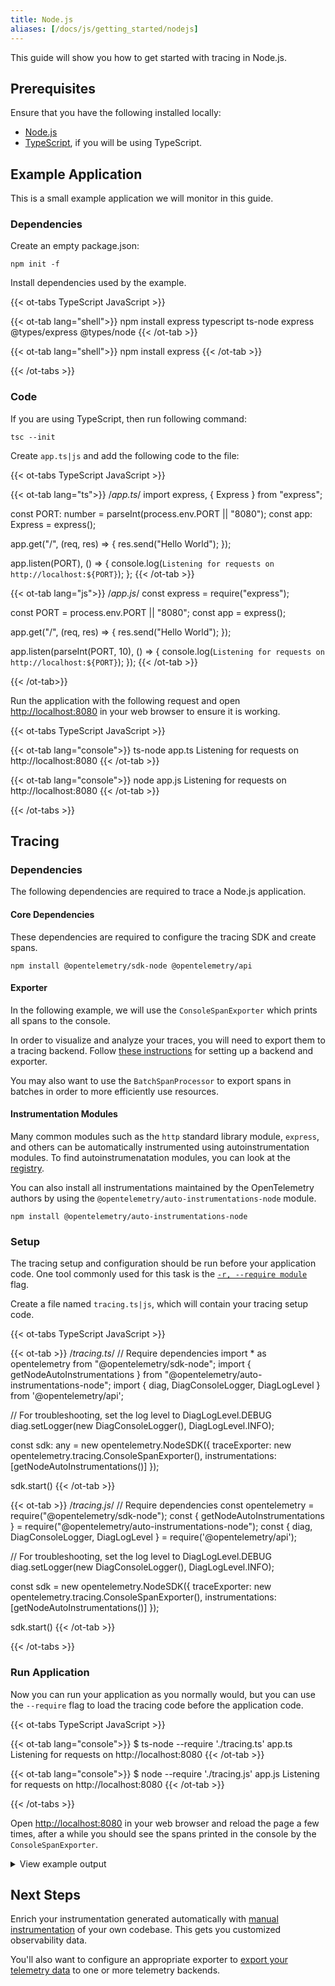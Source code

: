 ```yaml
---
title: Node.js
aliases: [/docs/js/getting_started/nodejs]
---
```


This guide will show you how to get started with tracing in Node.js.

## Prerequisites

Ensure that you have the following installed locally:

- [Node.js](https://nodejs.org/en/download/)
- [TypeScript](https://www.typescriptlang.org/download), if you will be using TypeScript.

## Example Application

This is a small example application we will monitor in this guide.

### Dependencies

Create an empty package.json:

```shell
npm init -f
```

Install dependencies used by the example.

{{< ot-tabs TypeScript JavaScript >}}

{{< ot-tab lang="shell">}}
npm install express typescript ts-node express @types/express @types/node 
{{< /ot-tab >}}

{{< ot-tab lang="shell">}}
npm install express
{{< /ot-tab >}}

{{< /ot-tabs >}}

### Code

If you are using TypeScript, then run following command:

```shell
tsc --init
```

Create `app.ts|js` and add the following code to the file:

{{< ot-tabs TypeScript JavaScript >}}

{{< ot-tab lang="ts">}}
/*app.ts*/
import express, { Express } from "express";

const PORT: number = parseInt(process.env.PORT || "8080");
const app: Express = express();

app.get("/", (req, res) => {
  res.send("Hello World");
});

app.listen(PORT), () => {
  console.log(`Listening for requests on http://localhost:${PORT}`);
};
{{< /ot-tab >}}

{{< ot-tab lang="js">}}
/*app.js*/
const express = require("express");

const PORT = process.env.PORT || "8080";
const app = express();

app.get("/", (req, res) => {
  res.send("Hello World");
});

app.listen(parseInt(PORT, 10), () => {
  console.log(`Listening for requests on http://localhost:${PORT}`);
});
{{< /ot-tab >}}

{{< /ot-tab>}}

Run the application with the following request and open <http://localhost:8080> in your web browser to ensure it is working.

{{< ot-tabs TypeScript JavaScript >}}

{{< ot-tab lang="console">}}
ts-node app.ts
Listening for requests on http://localhost:8080
{{< /ot-tab >}}

{{< ot-tab lang="console">}}
node app.js
Listening for requests on http://localhost:8080
{{< /ot-tab >}}

{{< /ot-tabs >}}


## Tracing

### Dependencies

The following dependencies are required to trace a Node.js application.

#### Core Dependencies

These dependencies are required to configure the tracing SDK and create spans.

```shell
npm install @opentelemetry/sdk-node @opentelemetry/api
```

#### Exporter

In the following example, we will use the `ConsoleSpanExporter` which prints all spans to the console.

In order to visualize and analyze your traces, you will need to export them to a tracing backend.
Follow [these instructions](../../exporters) for setting up a backend and exporter.

You may also want to use the `BatchSpanProcessor` to export spans in batches in order to more efficiently use resources.

#### Instrumentation Modules

Many common modules such as the `http` standard library module, `express`, and others can be automatically instrumented using autoinstrumentation modules. To find autoinstrumenatation modules, you can look at the [registry](/registry/?language=js&component=instrumentation).

You can also install all instrumentations maintained by the OpenTelemetry authors by using the `@opentelemetry/auto-instrumentations-node` module.

```shell
npm install @opentelemetry/auto-instrumentations-node
```

### Setup

The tracing setup and configuration should be run before your application code. One tool commonly used for this task is the [`-r, --require module`](https://nodejs.org/api/cli.html#cli_r_require_module) flag.

Create a file named `tracing.ts|js`, which will contain your tracing setup code.

{{< ot-tabs TypeScript JavaScript >}}

{{< ot-tab >}}
/*tracing.ts*/
// Require dependencies
import * as opentelemetry from "@opentelemetry/sdk-node";
import { getNodeAutoInstrumentations } from "@opentelemetry/auto-instrumentations-node";
import { diag, DiagConsoleLogger, DiagLogLevel } from '@opentelemetry/api';

// For troubleshooting, set the log level to DiagLogLevel.DEBUG
diag.setLogger(new DiagConsoleLogger(), DiagLogLevel.INFO);

const sdk: any = new opentelemetry.NodeSDK({
  traceExporter: new opentelemetry.tracing.ConsoleSpanExporter(),
  instrumentations: [getNodeAutoInstrumentations()]
});

sdk.start()
{{< /ot-tab >}}

{{< ot-tab >}}
/*tracing.js*/
// Require dependencies
const opentelemetry = require("@opentelemetry/sdk-node");
const { getNodeAutoInstrumentations } = require("@opentelemetry/auto-instrumentations-node");
const { diag, DiagConsoleLogger, DiagLogLevel } = require('@opentelemetry/api');

// For troubleshooting, set the log level to DiagLogLevel.DEBUG
diag.setLogger(new DiagConsoleLogger(), DiagLogLevel.INFO);

const sdk = new opentelemetry.NodeSDK({
  traceExporter: new opentelemetry.tracing.ConsoleSpanExporter(),
  instrumentations: [getNodeAutoInstrumentations()]
});

sdk.start()
{{< /ot-tab >}}

{{< /ot-tabs >}}

### Run Application

Now you can run your application as you normally would, but you can use the `--require` flag to load the tracing code before the application code.

{{< ot-tabs TypeScript JavaScript >}}

{{< ot-tab lang="console">}}
$ ts-node --require './tracing.ts' app.ts
Listening for requests on http://localhost:8080
{{< /ot-tab >}}

{{< ot-tab lang="console">}}
$ node --require './tracing.js' app.js
Listening for requests on http://localhost:8080
{{< /ot-tab >}}

{{< /ot-tabs >}}

Open <http://localhost:8080> in your web browser and reload the page a few times, after a while you should see the spans printed in the console by the `ConsoleSpanExporter`.

<details>
<summary>View example output</summary>

```json
{
  "traceId": "3f1fe6256ea46d19ec3ca97b3409ad6d",
  "parentId": "f0b7b340dd6e08a7",
  "name": "middleware - query",
  "id": "41a27f331c7bfed3",
  "kind": 0,
  "timestamp": 1624982589722992,
  "duration": 417,
  "attributes": {
    "http.route": "/",
    "express.name": "query",
    "express.type": "middleware"
  },
  "status": { "code": 0 },
  "events": []
}
{
  "traceId": "3f1fe6256ea46d19ec3ca97b3409ad6d",
  "parentId": "f0b7b340dd6e08a7",
  "name": "middleware - expressInit",
  "id": "e0ed537a699f652a",
  "kind": 0,
  "timestamp": 1624982589725778,
  "duration": 673,
  "attributes": {
    "http.route": "/",
    "express.name": "expressInit",
    "express.type": "middleware"
  },
  "status": { code: 0 },
  "events": []
}
{
  "traceId": "3f1fe6256ea46d19ec3ca97b3409ad6d",
  "parentId": "f0b7b340dd6e08a7",
  "name": "request handler - /",
  "id": "8614a81e1847b7ef",
  "kind": 0,
  "timestamp": 1624982589726941,
  "duration": 21,
  "attributes": {
    "http.route": "/",
    "express.name": "/",
    "express.type": "request_handler"
  },
  "status": { code: 0 },
  "events": []
}
{
  "traceId": "3f1fe6256ea46d19ec3ca97b3409ad6d",
  "parentId": undefined,
  "name": "GET /",
  "id": "f0b7b340dd6e08a7",
  "kind": 1,
  "timestamp": 1624982589720260,
  "duration": 11380,
  "attributes": {
    "http.url": "http://localhost:8080/",
    "http.host": "localhost:8080",
    "net.host.name": "localhost",
    "http.method": "GET",
    "http.route": "",
    "http.target": "/",
    "http.user_agent": "Mozilla/5.0 (Macintosh; Intel Mac OS X 10_15_7) AppleWebKit/537.36 (KHTML, like Gecko) Chrome/91.0.4472.114 Safari/537.36",
    "http.flavor": "1.1",
    "net.transport": "ip_tcp",
    "net.host.ip": "::1",
    "net.host.port": 8080,
    "net.peer.ip": "::1",
    "net.peer.port": 61520,
    "http.status_code": 304,
    "http.status_text": "NOT MODIFIED"
  },
  "status": { "code": 1 },
  "events": []
}
```

</details>

## Next Steps

Enrich your instrumentation generated automatically with
[manual instrumentation](/docs/instrumentation/js/instrumentation) of your own codebase. This gets you
customized observability data.

You'll also want to configure an appropriate exporter to [export your telemetry
data](/docs/instrumentation/js/exporters) to one or more telemetry backends.
